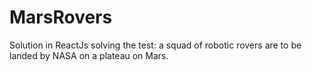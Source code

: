 # MarsRovers
Solution in ReactJs solving the test: a squad of robotic rovers are to be landed by NASA on a plateau on Mars.
